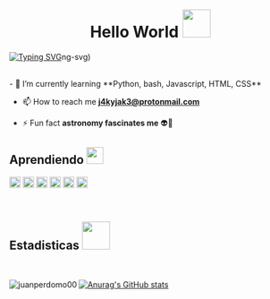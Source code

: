 
<h1 align='center'> Hello World <img src = "https://raw.githubusercontent.com/MartinHeinz/MartinHeinz/master/wave.gif" width = 50px> </h1>
<p align='center'>

[![Typing SVG](https://readme-typing-svg.herokuapp.com?size=19&duration=5001&color=00F706&background=FF1F0000&center=true&vCenter=true&lines=I'm+Juan+Perdomo;Pero+puedes+llamarme+Jake+%F0%9F%90%A7;linuxero+%F0%9F%90%B1%E2%80%8D%F0%9F%91%A4)](https://git.io/typing-svg)ng-svg)

  <br>
- 🌱 I’m currently learning **Python, bash, Javascript, HTML, CSS**

- 📫 How to reach me **j4kyjak3@protonmail.com**

- ⚡ Fun fact **astronomy fascinates me** 👽🔭



<h2 align='left'> Aprendiendo <img src = "https://media2.giphy.com/media/QssGEmpkyEOhBCb7e1/giphy.gif?cid=ecf05e47a0n3gi1bfqntqmob8g9aid1oyj2wr3ds3mg700bl&rid=giphy.gif" width = 30px> </h2>

<p aling='center'>
<img width ='20px' align='center' src ='https://raw.githubusercontent.com/rahulbanerjee26/githubAboutMeGenerator/main/icons/html.svg'>
<img width ='20px' align='center' src ='https://raw.githubusercontent.com/rahulbanerjee26/githubAboutMeGenerator/main/icons/css.svg'>
<img width ='20px' align='center' src ='https://raw.githubusercontent.com/rahulbanerjee26/githubAboutMeGenerator/main/icons/javascript.svg'>
<img width ='20px' align='center' src ='https://raw.githubusercontent.com/rahulbanerjee26/githubAboutMeGenerator/main/icons/bash.svg'>
<img width ='20px' align='center' src ='https://raw.githubusercontent.com/rahulbanerjee26/githubAboutMeGenerator/main/icons/python.svg'>
<img width ='20px' align='center' src ='https://raw.githubusercontent.com/rahulbanerjee26/githubAboutMeGenerator/main/icons/git.svg'>

  
</p>
<br />

<h2> Estadisticas <img src='https://media1.giphy.com/media/du3J3cXyzhj75IOgvA/giphy.gif?cid=ecf05e47x2g034i9pzwtzzsd3xgg2w9nr94t4tflbbgo3008&rid=giphy.gif' width='50px'> </h2>
<a href="https://github.com/anuraghazra/github-readme-stats">
<br />
  
<p><img align="left" src="https://github-readme-stats.vercel.app/api/top-langs?username=juanperdomo00&show_icons=true&locale=en&layout=demo" alt="juanperdomo00" /></p>

<!--<p>&nbsp;<img align="center" src="https://github-readme-stats.vercel.app/api?username=juanperdomo00&show_icons=ocean_dark" alt="juanperdomo00" /></p>-->
  
![Anurag's GitHub stats](https://github-readme-stats.vercel.app/api?username=JuanPerdomo00&theme=dark&show_icons=true)



